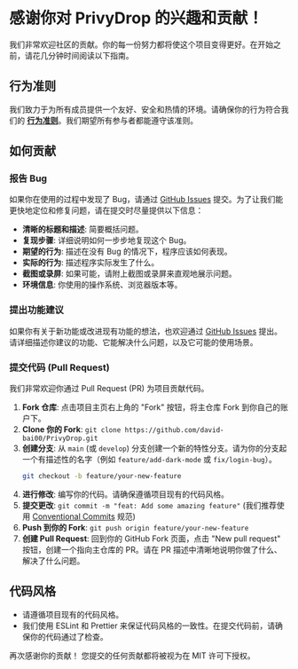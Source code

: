 # 感谢你对 PrivyDrop 的兴趣和贡献！

我们非常欢迎社区的贡献。你的每一份努力都将使这个项目变得更好。在开始之前，请花几分钟时间阅读以下指南。

## 行为准则

我们致力于为所有成员提供一个友好、安全和热情的环境。请确保你的行为符合我们的 [**行为准则**](./.github/CODE_OF_CONDUCT.zh-CN.md)。我们期望所有参与者都能遵守该准则。

## 如何贡献

### 报告 Bug

如果你在使用的过程中发现了 Bug，请通过 [GitHub Issues](https://github.com/david-bai00/PrivyDrop/issues) 提交。为了让我们能更快地定位和修复问题，请在提交时尽量提供以下信息：

-   **清晰的标题和描述**: 简要概括问题。
-   **复现步骤**: 详细说明如何一步步地复现这个 Bug。
-   **期望的行为**: 描述在没有 Bug 的情况下，程序应该如何表现。
-   **实际的行为**: 描述程序实际发生了什么。
-   **截图或录屏**: 如果可能，请附上截图或录屏来直观地展示问题。
-   **环境信息**: 你使用的操作系统、浏览器版本等。

### 提出功能建议

如果你有关于新功能或改进现有功能的想法，也欢迎通过 [GitHub Issues](https://github.com/david-bai00/PrivyDrop/issues) 提出。请详细描述你建议的功能、它能解决什么问题，以及它可能的使用场景。

### 提交代码 (Pull Request)

我们非常欢迎你通过 Pull Request (PR) 为项目贡献代码。

1.  **Fork 仓库**: 点击项目主页右上角的 "Fork" 按钮，将主仓库 Fork 到你自己的账户下。
2.  **Clone 你的 Fork**: `git clone https://github.com/david-bai00/PrivyDrop.git`
3.  **创建分支**: 从 `main` (或 `develop`) 分支创建一个新的特性分支。请为你的分支起一个有描述性的名字（例如 `feature/add-dark-mode` 或 `fix/login-bug`）。
    ```bash
    git checkout -b feature/your-new-feature
    ```
4.  **进行修改**: 编写你的代码。请确保遵循项目现有的代码风格。
5.  **提交更改**: `git commit -m "feat: Add some amazing feature"` (我们推荐使用 [Conventional Commits](https://www.conventionalcommits.org/) 规范)
6.  **Push 到你的 Fork**: `git push origin feature/your-new-feature`
7.  **创建 Pull Request**: 回到你的 GitHub Fork 页面，点击 "New pull request" 按钮，创建一个指向主仓库的 PR。请在 PR 描述中清晰地说明你做了什么、解决了什么问题。

## 代码风格

-   请遵循项目现有的代码风格。
-   我们使用 ESLint 和 Prettier 来保证代码风格的一致性。在提交代码前，请确保你的代码通过了检查。

再次感谢你的贡献！ 您提交的任何贡献都将被视为在 MIT 许可下授权。